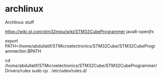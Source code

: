# archlinux
Archlinux stuff



https://wiki.st.com/stm32mpu/wiki/STM32CubeProgrammer
java8-openjfx


export PATH=/home/abdullatif/STMicroelectronics/STM32Cube/STM32CubeProgrammer/bin:$PATH



cd /home/abdullatif/STMicroelectronics/STM32Cube/STM32CubeProgrammer/Drivers/rules
sudo cp *.* /etc/udev/rules.d/




